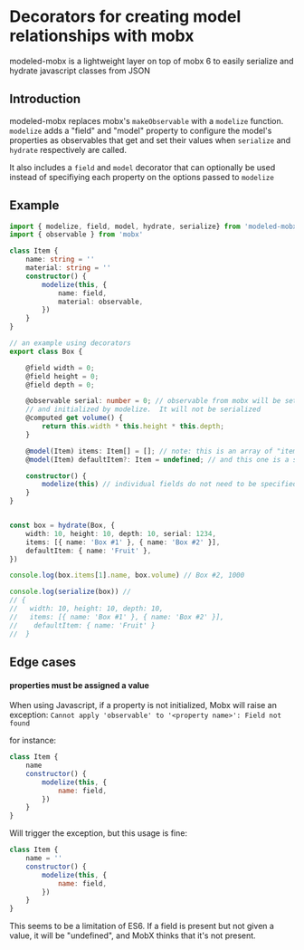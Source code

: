 # Decorators for creating model relationships with mobx

modeled-mobx is a lightweight layer on top of mobx 6 to easily serialize and hydrate javascript classes from JSON 


## Introduction

modeled-mobx replaces mobx's `makeObservable` with a `modelize` function.  `modelize` adds a "field" and "model" property to 
configure the model's properties as observables that get and set their values when `serialize` and `hydrate` respectively are called.

It also includes a `field` and `model` decorator that can optionally be used instead of specifiying each property on the
options passed to `modelize`

## Example

```typescript
import { modelize, field, model, hydrate, serialize} from 'modeled-mobx'
import { observable } from 'mobx'

class Item {
    name: string = ''
    material: string = ''
    constructor() {
        modelize(this, {
            name: field,
            material: observable,
        })
    }
}

// an example using decorators
export class Box {

    @field width = 0;
    @field height = 0;
    @field depth = 0;

    @observable serial: number = 0; // observable from mobx will be set by hydrate
    // and initialized by modelize.  It will not be serialized
    @computed get volume() {
        return this.width * this.height * this.depth;
    }

    @model(Item) items: Item[] = []; // note: this is an array of "item" models
    @model(Item) defaultItem?: Item = undefined; // and this one is a single model

    constructor() {
        modelize(this) // individual fields do not need to be specified when using decorators
    }
}


const box = hydrate(Box, {
    width: 10, height: 10, depth: 10, serial: 1234,
    items: [{ name: 'Box #1' }, { name: 'Box #2' }],
    defaultItem: { name: 'Fruit' },
})

console.log(box.items[1].name, box.volume) // Box #2, 1000

console.log(serialize(box)) //
// {
//   width: 10, height: 10, depth: 10,
//   items: [{ name: 'Box #1' }, { name: 'Box #2' }],
//    defaultItem: { name: 'Fruit' }
//  }


```

## Edge cases

#### properties must be assigned a value 

When using Javascript, if a property is not initialized, Mobx will raise an exception: `Cannot apply 'observable' to '<property name>': Field not found`

for instance:
```js
class Item {
    name
    constructor() {
        modelize(this, {
            name: field,
        })
    }
}
```

Will trigger the exception, but this usage is fine:
```js
class Item {
    name = ''
    constructor() {
        modelize(this, {
            name: field,
        })
    }
}
```


This seems to be a limitation of ES6.  If a field is present but not given a value, it will be "undefined", and MobX thinks that it's not present. 
